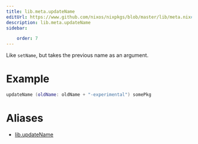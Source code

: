```yaml
---
title: lib.meta.updateName
editUrl: https://www.github.com/nixos/nixpkgs/blob/master/lib/meta.nix#L47C16
description: lib.meta.updateName
sidebar:

    order: 7
---
```


Like `setName`, but takes the previous name as an argument.

# Example

```nix
updateName (oldName: oldName + "-experimental") somePkg
```


# Aliases

- [lib.updateName](/nix-doc-comments/reference/lib/lib-updateName)


